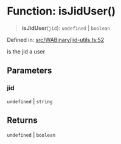 # Function: isJidUser()

> **isJidUser**(`jid`): `undefined` \| `boolean`

Defined in: [src/WABinary/jid-utils.ts:52](https://github.com/Fokusdotid/Baileys/blob/9c9f1957de7ce603966b24b846f4c15d5de9bbcf/src/WABinary/jid-utils.ts#L52)

is the jid a user

## Parameters

### jid

`undefined` | `string`

## Returns

`undefined` \| `boolean`
